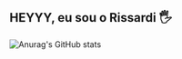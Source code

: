 ## HEYYY, eu sou o Rissardi 🖐️

![Anurag's GitHub stats](https://github-readme-stats.vercel.app/api?username=luiz-rissardi&show_icons=true&theme=radical)

